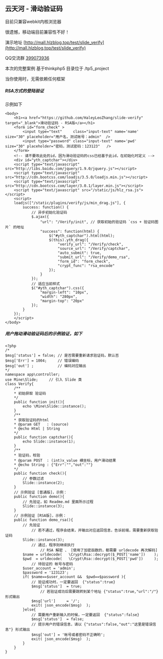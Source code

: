 ## 云天河 - 滑动验证码

目前只兼容webkit内核浏览器

很遗憾，移动端目前兼容性不好！

演示地址 [http://mall.hlzblog.top/test/slide_verify](http://mall.hlzblog.top/test/slide_verify)

QQ交流群 [399073936](http://shang.qq.com/wpa/qunwpa?idkey=c09cd4c9fbdf5909136208cc93ae2e26b22ec48dbd2583cfdc48d82dde07186b)

本次的完整案例 基于thinkphp5 目录位于 /tp5_project

当你使用时，无需依赖任何框架


##### RSA方式的登陆验证

示例如下

	<body>
	    <h1><a href="https://github.com/HaleyLeoZhang/slide-verify"  target="_blank">滑动验证码 - RSA版</a></h1>
	    <form id="form_check" >
	        <input type="text"     class="input-text" name='name' size="30" placeholder="用户名，测试帐号：admin"  />
	        <input type="password" class="input-text" name='pwd'  size="30" placeholder="密码，测试密码：123123"   />
	    </form>
	    <!-- 请不要改此处的id，因为滑动验证码的css已经基于此id，在初始化时定义 -->
	    <div id="yth_captchar"></div>
	    <script type="text/javascript" src="http://libs.baidu.com/jquery/1.9.0/jquery.js"></script>
	    <script type="text/javascript" src="http://cdn.bootcss.com/loadjs/3.5.0/loadjs.min.js"></script>
	    <script type="text/javascript" src="http://cdn.bootcss.com/layer/3.0.1/layer.min.js"></script>
	    <script type="text/javascript" src="/static/js/hlz_rsa.js"></script>
	    <script>
	    loadjs(["/static/plugins/verify/js/min_drag.js"], {
	        success: function() {
	            // 异步初始化验证码
	            $.ajax({
	                "url": "/Verify/init", // 获取初始的验证码 `css + 验证码图片` 的地址
	                "success": function(html) {
	                    $("#yth_captchar").html(html);
	                    $(this).yth_drag({
	                        "verify_url": "/Verify/check",
	                        "source_url": "/Verify/captchar",
	                        "auto_submit": true,
	                        "submit_url": "/Verify/demo_rsa",
	                        "form_id": "form_check",
	                        "crypt_func": "rsa_encode"
	                    });
	                }
	            });
	            // 适应当前样式
	            $("#yth_captchar").css({
	                "margin-left": "10px",
	                "width": "280px",
	                "margin-top": "20px"
	            });
	        }
	    });
	    </script>
	</body>



##### 用户拖动滑动验证码后的示例验证，如下

	<?php
	/*
	$msg['status'] = false; // 是否需要重新请求验证码，默认否
	$msg['Err'] = 1004;     // 错误编码
	$msg['out'] ;           // 编码对应输出
	*/
	namespace app\controller;
	use Mine\Slide;     // 引入 Slide 类
	class Verify{
	    /**
	    * 初始获取 验证码
	    */
	    public function init(){
	        echo \Mine\Slide::instance();
	    }
	    /**
	    * 获取验证码的html
	    * @param GET   : (source)
	    * @echo Html | String
	    */
	    public function captchar(){
	        echo Slide::instance(1);
	    }
	    /**
	    * 验证码，校验
	    * @param POST  : (int)x_value 横坐标，用户滑动结果
	    * @echo String : {"Err":"","out":""}
	    */
	    public function check(){
	        // 参数过滤
	        Slide::instance(2);
	    }
	    // 示例验证 [普通版]，示例：
	    public function demo(){
	        // 先验证，如 Readme.md 里面所示过程
	        Slide::instance(3); 
	    }
	    // 示例验证 [RSA版]，示例：
	    public function demo_rsa(){
	        // 先验证
	            // 若不通过，程序会结束，并输出对应返回信息，告诉前端，需要重新获取验证码
	        Slide::instance(3); 
	            // 通过，程序则继续执行
	                // RSA 解密 、 [使用了加密函数的，都需要 urldecode 再次解码]
	        $name = urldecode(   \Crypt\Rsa::decrypt($_POST['name'])    );
	        $pwd  = urldecode(   \Crypt\Rsa::decrypt($_POST['pwd'])     );
	            // 待验证的 帐号与密码
	        $user_account = 'admin';
	        $password = '123123';
	        if( $name==$user_account &&  $pwd==$password ){
	            // 验证成功时，一定要返回  {"status":true} 
	            $msg['status']  = true;
	                // 若验证成功后需要跳转到某个地址 {"status":true,"url":"/"} 形式输出
	            $msg['url']     = '/';
	            exit( json_encode($msg)  );
	        }else{
	            // 需要用户重新输入的时候，一定要返回  {"status":false} 
	            $msg['status']  = false; 
	            // 提示用户的错误信息，请以 {"status":false,"out":"这里是错误信息"} 形式输出
	            $msg['out'] = '帐号或者密码不正确哟';
	            exit( json_encode($msg)  );
	        }
	    }
	}
